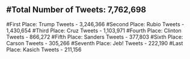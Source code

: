 #Total Number of Tweets: 7,762,698 
---
#First Place: Trump Tweets - 3,246,366
#Second Place: Rubio Tweets - 1,430,654
#Third Place: Cruz Tweets - 1,103,971
#Fourth Place: Clinton Tweets - 866,272
#Fifth Place: Sanders Tweets - 377,803
#Sixth Place: Carson Tweets - 305,266
#Seventh Place: Jeb! Tweets - 222,190
#Last Place: Kasich Tweets - 211,156
